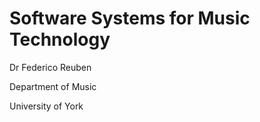 # Software Systems for Music Technology

Dr Federico Reuben

Department of Music

University of York
